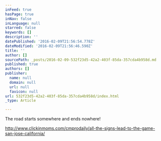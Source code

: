 ```yaml
---
inFeed: true
hasPage: true
inNav: false
inLanguage: null
starred: false
keywords: []
description: ''
datePublished: '2016-02-09T21:56:54.778Z'
dateModified: '2016-02-09T21:56:46.590Z'
title: ''
author: []
sourcePath: _posts/2016-02-09-532f23d5-42a2-403f-85da-357cda4b958d.md
published: true
authors: []
publisher:
  name: null
  domain: null
  url: null
  favicon: null
url: 532f23d5-42a2-403f-85da-357cda4b958d/index.html
_type: Article

---
```

The road starts somewhere and ends nowhere!

http://www.clickinmoms.com/cmprodaily/all-the-signs-lead-to-the-game-san-jose-california/